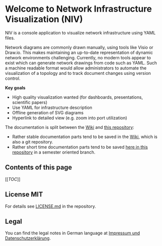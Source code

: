 # Welcome to Network Infrastructure Visualization (NIV)

NIV is a console application to visualize network infrastructure using YAML files.

Network diagrams are commonly drawn manually, using tools like Visio or Draw.io. This makes maintaining an up-to-date representation of dynamic network environments challenging.
Currently, no modern tools appear to exist which can generate network drawings from code such as YAML. Such a machine readable format would allow administrators to  automate the visualization of a topology and to track document changes using version control.

**Key goals**
- High quality visualization wanted (for dashboards, presentations, scientific papers)
- Use YAML for infrastructure description
- Offline generation of SVG diagrams
- Hyperlink to detailed view (e.g. zoom into port utilization)

The documentation is split between the [Wiki](https://gitlab.rlp.net/top/21s/niv/niv/-/wikis/home) and [this repository](https://gitlab.rlp.net/top/21s/niv/niv):

* Rather stable documentation parts tend to be saved in the [Wiki](https://gitlab.rlp.net/top/21s/niv/niv/-/wikis/home), which is also a git repository.
* Rather short time documentation parts tend to be saved [here in this repository](https://gitlab.rlp.net/top/21s/niv/niv) in a semester oriented branch.

## Contents of this page

[[_TOC_]]

## License MIT
For details see [LICENSE.md](https://gitlab.rlp.net/top/21s/niv/niv/-/blob/main/LICENSE) in the repository.

## Legal
You can find the legal notes in German language at [Impressum und Datenschutzerklärung](https://gitlab.rlp.net/top/impressum-und-datenschutzerklaerung).


